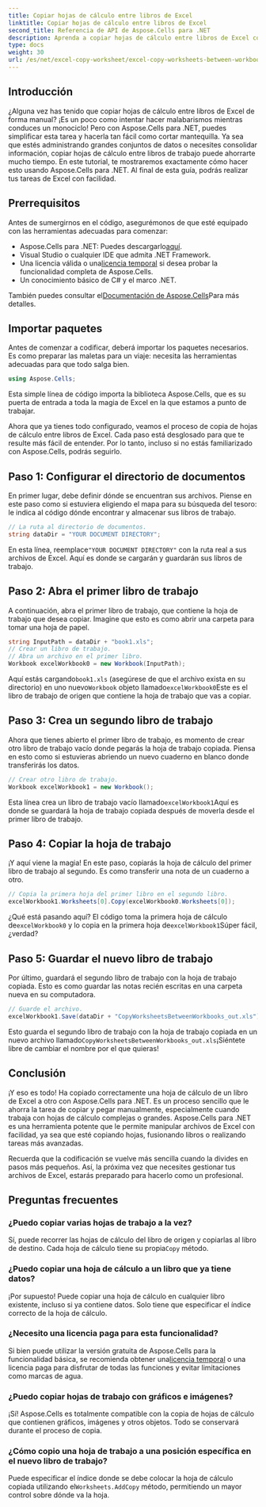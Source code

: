 ```yaml
---
title: Copiar hojas de cálculo entre libros de Excel
linktitle: Copiar hojas de cálculo entre libros de Excel
second_title: Referencia de API de Aspose.Cells para .NET
description: Aprenda a copiar hojas de cálculo entre libros de Excel con Aspose.Cells para .NET. Una guía paso a paso con ejemplos de código para agilizar la gestión de hojas de cálculo.
type: docs
weight: 30
url: /es/net/excel-copy-worksheet/excel-copy-worksheets-between-workbooks/
---
```

## Introducción

¿Alguna vez has tenido que copiar hojas de cálculo entre libros de Excel de forma manual? ¡Es un poco como intentar hacer malabarismos mientras conduces un monociclo! Pero con Aspose.Cells para .NET, puedes simplificar esta tarea y hacerla tan fácil como cortar mantequilla. Ya sea que estés administrando grandes conjuntos de datos o necesites consolidar información, copiar hojas de cálculo entre libros de trabajo puede ahorrarte mucho tiempo. En este tutorial, te mostraremos exactamente cómo hacer esto usando Aspose.Cells para .NET. Al final de esta guía, podrás realizar tus tareas de Excel con facilidad.

## Prerrequisitos

Antes de sumergirnos en el código, asegurémonos de que esté equipado con las herramientas adecuadas para comenzar:

-  Aspose.Cells para .NET: Puedes descargarlo[aquí](https://releases.aspose.com/cells/net/).
- Visual Studio o cualquier IDE que admita .NET Framework.
-  Una licencia válida o una[licencia temporal](https://purchase.aspose.com/temporary-license/) si desea probar la funcionalidad completa de Aspose.Cells.
- Un conocimiento básico de C# y el marco .NET.

 También puedes consultar el[Documentación de Aspose.Cells](https://reference.aspose.com/cells/net/)Para más detalles.

## Importar paquetes

Antes de comenzar a codificar, deberá importar los paquetes necesarios. Es como preparar las maletas para un viaje: necesita las herramientas adecuadas para que todo salga bien.

```csharp
using Aspose.Cells;
```

Esta simple línea de código importa la biblioteca Aspose.Cells, que es su puerta de entrada a toda la magia de Excel en la que estamos a punto de trabajar.


Ahora que ya tienes todo configurado, veamos el proceso de copia de hojas de cálculo entre libros de Excel. Cada paso está desglosado para que te resulte más fácil de entender. Por lo tanto, incluso si no estás familiarizado con Aspose.Cells, podrás seguirlo.

## Paso 1: Configurar el directorio de documentos

En primer lugar, debe definir dónde se encuentran sus archivos. Piense en este paso como si estuviera eligiendo el mapa para su búsqueda del tesoro: le indica al código dónde encontrar y almacenar sus libros de trabajo.

```csharp
// La ruta al directorio de documentos.
string dataDir = "YOUR DOCUMENT DIRECTORY";
```

 En esta línea, reemplace`"YOUR DOCUMENT DIRECTORY"` con la ruta real a sus archivos de Excel. Aquí es donde se cargarán y guardarán sus libros de trabajo.

## Paso 2: Abra el primer libro de trabajo

A continuación, abra el primer libro de trabajo, que contiene la hoja de trabajo que desea copiar. Imagine que esto es como abrir una carpeta para tomar una hoja de papel.

```csharp
string InputPath = dataDir + "book1.xls";
// Crear un libro de trabajo.
// Abra un archivo en el primer libro.
Workbook excelWorkbook0 = new Workbook(InputPath);
```

 Aquí estás cargando`book1.xls` (asegúrese de que el archivo exista en su directorio) en uno nuevo`Workbook` objeto llamado`excelWorkbook0`Este es el libro de trabajo de origen que contiene la hoja de trabajo que vas a copiar.

## Paso 3: Crea un segundo libro de trabajo

Ahora que tienes abierto el primer libro de trabajo, es momento de crear otro libro de trabajo vacío donde pegarás la hoja de trabajo copiada. Piensa en esto como si estuvieras abriendo un nuevo cuaderno en blanco donde transferirás los datos.

```csharp
// Crear otro libro de trabajo.
Workbook excelWorkbook1 = new Workbook();
```

 Esta línea crea un libro de trabajo vacío llamado`excelWorkbook1`Aquí es donde se guardará la hoja de trabajo copiada después de moverla desde el primer libro de trabajo.

## Paso 4: Copiar la hoja de trabajo

¡Y aquí viene la magia! En este paso, copiarás la hoja de cálculo del primer libro de trabajo al segundo. Es como transferir una nota de un cuaderno a otro.

```csharp
// Copia la primera hoja del primer libro en el segundo libro.
excelWorkbook1.Worksheets[0].Copy(excelWorkbook0.Worksheets[0]);
```

 ¿Qué está pasando aquí? El código toma la primera hoja de cálculo de`excelWorkbook0` y lo copia en la primera hoja de`excelWorkbook1`Súper fácil, ¿verdad?

## Paso 5: Guardar el nuevo libro de trabajo

Por último, guardará el segundo libro de trabajo con la hoja de trabajo copiada. Esto es como guardar las notas recién escritas en una carpeta nueva en su computadora.

```csharp
// Guarde el archivo.
excelWorkbook1.Save(dataDir + "CopyWorksheetsBetweenWorkbooks_out.xls");
```

 Esto guarda el segundo libro de trabajo con la hoja de trabajo copiada en un nuevo archivo llamado`CopyWorksheetsBetweenWorkbooks_out.xls`¡Siéntete libre de cambiar el nombre por el que quieras!

## Conclusión

¡Y eso es todo! Ha copiado correctamente una hoja de cálculo de un libro de Excel a otro con Aspose.Cells para .NET. Es un proceso sencillo que le ahorra la tarea de copiar y pegar manualmente, especialmente cuando trabaja con hojas de cálculo complejas o grandes. Aspose.Cells para .NET es una herramienta potente que le permite manipular archivos de Excel con facilidad, ya sea que esté copiando hojas, fusionando libros o realizando tareas más avanzadas.

Recuerda que la codificación se vuelve más sencilla cuando la divides en pasos más pequeños. Así, la próxima vez que necesites gestionar tus archivos de Excel, estarás preparado para hacerlo como un profesional.

## Preguntas frecuentes

### ¿Puedo copiar varias hojas de trabajo a la vez?

 Sí, puede recorrer las hojas de cálculo del libro de origen y copiarlas al libro de destino. Cada hoja de cálculo tiene su propia`Copy` método.

### ¿Puedo copiar una hoja de cálculo a un libro que ya tiene datos?

¡Por supuesto! Puede copiar una hoja de cálculo en cualquier libro existente, incluso si ya contiene datos. Solo tiene que especificar el índice correcto de la hoja de cálculo.

### ¿Necesito una licencia paga para esta funcionalidad?

 Si bien puede utilizar la versión gratuita de Aspose.Cells para la funcionalidad básica, se recomienda obtener una[licencia temporal](https://purchase.aspose.com/temporary-license/) o una licencia paga para disfrutar de todas las funciones y evitar limitaciones como marcas de agua.

### ¿Puedo copiar hojas de trabajo con gráficos e imágenes?

¡Sí! Aspose.Cells es totalmente compatible con la copia de hojas de cálculo que contienen gráficos, imágenes y otros objetos. Todo se conservará durante el proceso de copia.

### ¿Cómo copio una hoja de trabajo a una posición específica en el nuevo libro de trabajo?

 Puede especificar el índice donde se debe colocar la hoja de cálculo copiada utilizando el`Worksheets.AddCopy` método, permitiendo un mayor control sobre dónde va la hoja.